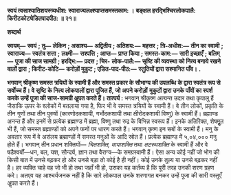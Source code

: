 **स्वयं त्वसाश्यातिशयस्त्र्यधीश:** **स्वाराज्यलक्ष्श्याप्तसमस्तकाम: ।** **बङ्क्षल हरद्भिश्चिरलोकपालै:** **किरीटकोट्येडितपादपीठ: ॥ २१॥** 

**शब्दार्थ** 

**स्वयम्—** **स्वयं** **; तु—** **लेकिन** **; असाश्य—** **अद्वितीय** **; अतिशय:—** **महत्तर** **; त्रि-अधीश:—** **तीन का स्वामी** **; स्वाराज्य—** **स्वतंत्र सत्ता** **;** **लक्ष्मी—** **सश्पत्ति** **; आप्त—** **प्राप्त किया** **; समस्त-काम:—** **सारी इच्छाएँ** **; बलिम्—** **पूजा की साज सामग्री** **; हरद्भि:—** **प्रदत्त** **; चिर-** **लोक-पालै:—** **सृष्टि की व्यवस्था को नित्य बनाये रखने वालों द्वारा** **; किरीट-कोटि—** **करोड़ों मुकुट** **; एडित-पाद-पीठ:—** **स्तुतियों द्वारा सश्मानित पाँव।** **.** 

**भगवान् श्रीकृष्ण समस्त त्रयियों के स्वामी हैं और समस्त प्रकार के सौभाग्य की उपलब्धि** **के द्वारा स्वतंत्र रूप से सर्वोच्च हैं। वे सृष्टि के नित्य लोकपालों द्वारा पूजित हैं, जो अपने करोड़ों** **मुकुटों द्वारा उनके पाँवों का स्पर्श करके उन्हें पूजा की साज-सामग्री अॢपत करते हैं।** **तात्पर्य :** भगवान् श्रीकृष्ण अत्यन्त उदार तथा कृपालु हैं जैसाकि ऊपर के श्लोकों में बतलाया गया है, फिर भी वे समस्त त्रयियों के स्वामी हैं। वे तीन लोकों, प्रकृति के तीन गुणों तथा तीन पुरुषों (कारणोदकशायी, गर्भोदकशायी तथा क्षीरोदकशायी विष्णु) के स्वामी हैं। ब्रह्माण्ड अनन्त हैं और इनमें से प्रत्येक ब्रह्माण्ड में ब्रह्मा, विष्णु तथा रुद्र के विभिन्न स्वरूप हैं। इनके अतिरिक्त, शेषमूॢत भी हैं, जो समस्त ब्रह्माण्डों को अपने फनों पर धारण करते हैं। भगवान् कृष्ण इन सबों के स्वामी हैं। मनु के अवतार रूप में वे असंलय ब्रह्माण्डों में समस्त मनुओं के आदि स्रोत हैं। प्रत्येक ब्रह्माण्ड में ५,०४,००० मनु होते हैं। भगवान् तीन प्रधान शक्तियों— *चितशक्ति, मायाशक्ति* तथा *तटस्थशक्ति* के स्वामी हैं और वे षडैश्वर्यों—धन, बल, यश, सौन्दर्य, ज्ञान तथा वैराग्य—के समग्रस्वामी हैं। ऐसा अन्य कोई नहीं जो भोग की किसी बात में उनसे बढ़कर हो और उनसे बड़ा तो कोई है ही नहीं। कोई उनके तुल्य या उनसे बढ़कर नहीं है। हर व्यक्ति चाहे वह जो भी हो तथा जहाँ भी हो, उसका यह कर्तव्य है कि पूरी तरह उनकी शरण ग्रहण करे। अतएव यह आश्चर्यजनक नहीं है कि सारे लोकपाल उनके शरणागत बनकर उन्हें पूजा की सारी वस्तुएँ अॢपत करते हैं।  